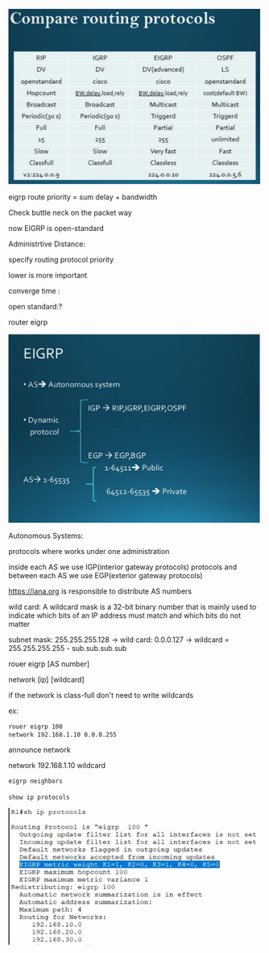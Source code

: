 
<a href="link"><img src="https://github.com/amin-amani/CCNA/blob/main/Session3/routings.PNG" alt="CCNA ||" width="500"/></a>

eigrp route priority = sum delay + bandwidth

Check buttle neck on the packet way

now EIGRP is open-standard



Administrtive Distance:

specify routing protocol priority



lower is more important


converge time :

open standard:?

router eigrp <as number>

<a href="link"><img src="https://github.com/amin-amani/CCNA/blob/main/Session3/eigrp-protocols.PNG" alt="CCNA ||" width="500"/></a>

Autonomous Systems:

protocols where works under one administration

inside each AS we use IGP(interior gateway protocols) protocols and between each AS we use EGP(exterior gateway protocols)

https://iana.org is responsible to distribute AS numbers

wild card: A wildcard mask is a 32-bit binary number that is mainly used to indicate which bits of an IP address must match and which bits do not matter

subnet mask:  255.255.255.128 -> wild card: 0.0.0.127 -> wildcard = 255.255.255.255 - sub.sub.sub.sub 

rouer eigrp [AS number]

network [ip] [wildcard]

if the network is class-full don't need to write wildcards


ex:

```
rouer eigrp 100
network 192.168.1.10 0.0.0.255

```
announce network 

network 192.168.1.10 wildcard


```
eigrp neighbors

show ip protocols

```
<a href="link"><img src="https://github.com/amin-amani/CCNA/blob/main/Session3/eigrp%20metric.PNG" alt="CCNA ||" width="500"/></a>
